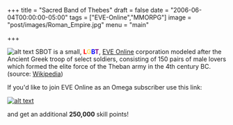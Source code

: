 +++
title = "Sacred Band of Thebes"
draft = false
date = "2006-06-04T00:00:00-05:00"
tags = ["EVE-Online","MMORPG"]
image = "post/images/Roman_Empire.jpg"
menu = "main"

+++

![alt text][SBOT]
SBOT is a small, **<font color='red'>L</font><font color='#FFDB58'>G</font><font color='blue'>B</font><font color='purple'>T</font>**, [EVE Online][] corporation modeled after the Ancient Greek troop of select soldiers, consisting of 150 pairs of male lovers which formed the elite force of the Theban army in the 4th century BC. (source: [Wikipedia][])

If you'd like to join EVE Online as an Omega subscriber use this link:

[![alt text](http://www.solaegis.com/post/images/eve_online_04.png)](http://secure.eveonline.com/signup/?invc=28b74d18-974b-4983-b4bb-691286e26c75&action=buddy)

and get an additional **250,000** skill points!

[EVE Online]: http://secure.eveonline.com/signup/?invc=28b74d18-974b-4983-b4bb-691286e26c75&action=buddy

[SBOT]: https://image.eveonline.com/Corporation/840917079_64.png "Sacred Band of Thebes [SBOT]"

[Wikipedia]: https://en.wikipedia.org/wiki/Sacred_Band_of_Thebes "Wikipedia"
